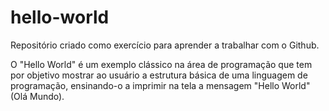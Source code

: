 # hello-world
Repositório criado como exercício para aprender a trabalhar com o Github.

O "Hello World" é um exemplo clássico na área de programação que tem por objetivo mostrar ao usuário a estrutura básica de uma linguagem de programação, ensinando-o a imprimir na tela a mensagem "Hello World" (Olá Mundo).
